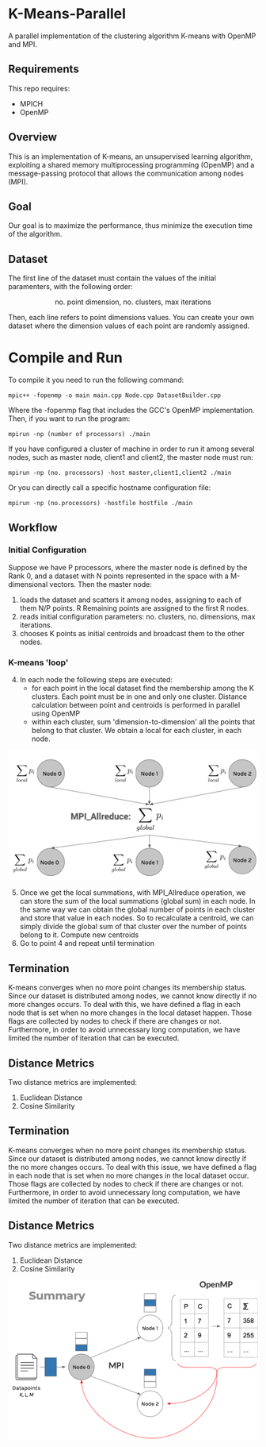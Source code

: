 # K-Means-Parallel
A parallel implementation of the clustering algorithm K-means with OpenMP and MPI.

## Requirements
This repo requires:
- MPICH
- OpenMP

## Overview
This is an implementation of K-means, an unsupervised learning algorithm, exploiting a shared memory multiprocessing programming (OpenMP) and a message-passing protocol that allows the communication among nodes (MPI).

## Goal
Our goal is to maximize the performance, thus minimize the execution time of the algorithm. 

## Dataset 
The first line of the dataset must contain the values of the initial paramenters, with the following order: 
<p align="center">
no. point dimension, no. clusters, max iterations
</p>
Then, each line refers to point dimensions values.
You can create your own dataset where the dimension values of each point are randomly assigned. 

# Compile and Run
To compile it you need to run the following command: 
~~~~
mpic++ -fopenmp -o main main.cpp Node.cpp DatasetBuilder.cpp
~~~~
Where the -fopenmp flag that includes the GCC's OpenMP implementation. Then, if you want to run the program:
~~~~
mpirun -np (number of processors) ./main
~~~~
If you have configured a cluster of machine in order to run it among several nodes, such as master node, client1 and client2, the master node must run:
~~~~
mpirun -np (no. processors) -host master,client1,client2 ./main
~~~~
Or you can directly call a specific hostname configuration file:
~~~~
mpirun -np (no.processors) -hostfile hostfile ./main
~~~~

## Workflow
### Initial Configuration
Suppose we have P processors, where the master node is defined by the Rank 0, and a dataset with N points represented in the space with a M-dimensional vectors. Then the master node: 
1. loads the dataset and scatters it among nodes, assigning to each of them N/P points. R Remaining points are assigned to the first R nodes. 
2. reads initial configuration parameters: no. clusters, no. dimensions, max iterations.
3. chooses K points as initial centroids and broadcast them to the other nodes.

### K-means 'loop'
4. In each node the following steps are executed: 
	- for each point in the local dataset find the membership among the K clusters. Each point must be in one and only one cluster. Distance calculation between point and centroids is performed in parallel using OpenMP
	- within each cluster, sum 'dimension-to-dimension' all the points that belong to that cluster. We obtain a local for each cluster, in each node. 

<p align="center">
<img src="https://github.com/tmscarla/k-means-parallel/blob/master/img/MPI_Allreduce.png"/>
</p>

5. Once we get the local summations, with MPI_Allreduce operation, we can store the sum of the local summations (global sum) in each node. In the same way we can obtain the global number of points in each cluster and store that value in each nodes. So to recalculate a centroid, we can simply divide the global sum of that cluster over the number of points belong to it. Compute new centroids
6. Go to point 4 and repeat until termination


## Termination
K-means converges when no more point changes its membership status. Since our dataset is distributed among nodes, we cannot know directly if no more changes occurs. 
To deal with this, we have defined a flag in each node that is set when no more changes in the local dataset happen. Those flags are collected by nodes to check
if there are changes or not. Furthermore, in order to avoid unnecessary long computation, we have limited the number of iteration that can be executed. 

## Distance Metrics
Two distance metrics are implemented: 
1. Euclidean Distance
2. Cosine Similarity

## Termination
K-means converges when no more point changes its membership status. Since our dataset is distributed among nodes, we cannot know directly if the no more changes occurs. 
To deal with this issue, we have defined a flag in each node that is set when no more changes in the local dataset occur. Those flags are collected by nodes to check
if there are changes or not. Furthermore, in order to avoid unnecessary long computation, we have limited the number of iteration that can be executed. 

## Distance Metrics
Two distance metrics are implemented: 
1. Euclidean Distance
2. Cosine Similarity

<p align="center">
<img src="https://github.com/tmscarla/k-means-parallel/blob/master/img/summary.png"/>
</p>


